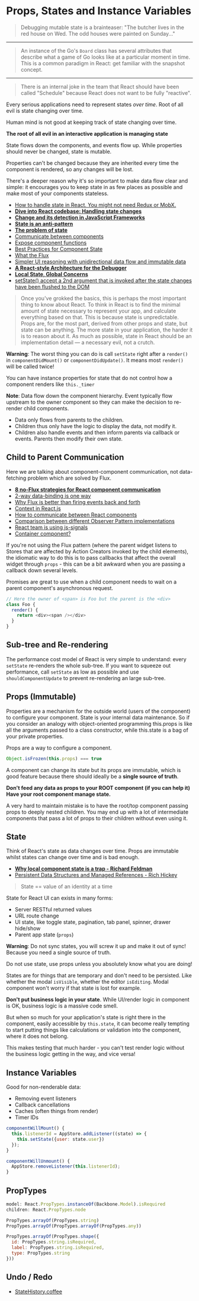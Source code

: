 # Props, States and Instance Variables

> Debugging mutable state is a brainteaser: "The butcher lives in the red house on Wed. The odd houses were painted on Sunday..."

---

> An instance of the Go's `Board` class has several attributes that describe what a game of Go looks like at a particular moment in time. This is a common paradigm in React: get familiar with the snapshot concept.

---

> There is an internal joke in the team that React should have been called "Schedule" because React does not want to be fully "reactive".

Every serious applications need to represent states *over time*. Root of all evil is state changing over time.

Human mind is not good at keeping track of state changing over time.

**The root of all evil in an interactive application is managing state**

State flows down the components, and events flow up. While properties should never be changed, state is mutable.

Properties can't be changed because they are inherited every time the component is rendered, so any changes will be lost.

There's a deeper reason why it's so important to make data flow clear and simple: it encourages you to keep state in as few places as possible and make most of your components stateless.

* [How to handle state in React. You might not need Redux or MobX.](https://medium.com/react-ecosystem/how-to-handle-state-in-react-6f2d3cd73a0c#.u8lexd1cy)
* [**Dive into React codebase: Handling state changes**](http://reactkungfu.com/2016/03/dive-into-react-codebase-handling-state-changes/)
* [**Change and its detection in JavaScript Frameworks**](http://teropa.info/blog/2015/03/02/change-and-its-detection-in-javascript-frameworks.html)
* [**State is an anti-pattern**](https://www.reddit.com/r/reactjs/comments/3bjdoe/state_is_an_antipattern/)
* [**The problem of state**](https://www.new-bamboo.co.uk/blog/2015/07/23/the-problem-of-state/)
* [Communicate between components](http://facebook.github.io/react/tips/communicate-between-components.html)
* [Expose component functions](http://facebook.github.io/react/tips/expose-component-functions.html)
* [Best Practices for Component State](http://brewhouse.io/blog/2015/03/24/best-practices-for-component-state-in-reactjs.html)
* [What the Flux](https://ochronus.com/react-what-the-flux/)
* [Simpler UI reasoning with unidirectional data flow and immutable data](http://omniscientjs.github.io/guides/01-simpler-ui-reasoning-with-unidirectional/)
* [**A React-style Architecture for the Debugger**](https://www.youtube.com/watch?v=Isxar7y7eMU)
* [**Local State, Global Concerns**](http://blog.circleci.com/local-state-global-concerns/)
* [setState() accept a 2nd argument that is invoked after the state changes have been flushed to the DOM](http://www.bennadel.com/blog/2915-setting-the-state-based-on-rendered-dom-elements-in-reactjs.htm)

> Once you've grokked the basics, this is perhaps the most important thing to know about React. To think in React is to find the minimal amount of state necessary to represent your app, and calculate everything based on that. This is because state is unpredictable. Props are, for the most part, derived from other props and state, but state can be anything. The more state in your application, the harder it is to reason about it. As much as possible, state in React should be an implementation detail — a necessary evil, not a crutch.

**Warning**: The worst thing you can do is call `setState` right after a `render()` in `componentDidMount()` or `componentDidUpdate()`. It means most `render()` will be called twice!

You can have instance properties for state that do not control how a component renders like `this._timer`

**Note**: Data flow down the component hierarchy. Event typically flow upstream to the owner component so they can make the decision to re-render child components.

* Data only flows from parents to the children.
* Children thus only have the logic to display the data, not modify it.
* Children also handle events and then inform parents via callback or events. Parents then modify their own state.

## Child to Parent Communication

Here we are talking about component-component communication, not data-fetching problem which are solved by Flux.

* [**8 no-Flux strategies for React component communication**](http://andrewhfarmer.com/component-communication/)
* [2-way data-binding is one way](http://voidcanvas.com/react-tutorial-two-way-data-binding/)
* [Why Flux is better than firing events back and forth](http://www.code-experience.com/avoiding-event-chains-in-single-page-applications/)
* [Context in React.js](https://www.tildedave.com/2014/11/15/introduction-to-contexts-in-react-js.html)
* [How to communicate between React components](http://ctheu.com/2015/02/12/how-to-communicate-between-react-components/)
* [Comparison between different Observer Pattern implementations](https://github.com/millermedeiros/js-signals/wiki/Comparison-between-different-Observer-Pattern-implementations)
* [React team is using js-signals](http://millermedeiros.github.io/js-signals/)
* [Container component?](https://gist.github.com/chantastic/fc9e3853464dffdb1e3c)

If you're not using the Flux pattern (where the parent widget listens to Stores that are affected by Action Creators invoked by the child elements), the idiomatic way to do this is to pass callbacks that affect the overall widget through `props` - this can be a bit awkward when you are passing a callback down several levels.

Promises are great to use when a child component needs to wait on a parent component's asynchronous request.

```js
// Here the owner of <span> is Foo but the parent is the <div>
class Foo {
  render() {
    return <div><span /></div>
  }
}
```

## Sub-tree and Re-rendering

The performance cost model of React is very simple to understand: every `setState` re-renders the whole sub-tree. If you want to squeeze out performance, call `setState` as low as possible and use `shouldComponentUpdate` to prevent re-rendering an large sub-tree.

## Props (Immutable)

Properties are a mechanism for the outside world (users of the component) to configure your component. State is your internal data maintenance. So if you consider an analogy with object-oriented programming this.props is like all the arguments passed to a class constructor, while this.state is a bag of your private properties.

Props are a way to configure a component.

```js
Object.isFrozen(this.props) === true
```

A component can change its state but its props are immutable, which is good feature because there should ideally be a **single source of truth**.

**Don't feed any data as props to your ROOT component (if you can help it) Have your root component manage state.**

A very hard to maintain mistake is to have the root/top component passing props to deeply nested children. You may end up with a lot of intermediate components that pass a lot of props to their children without even using it.

## State

Think of React's state as data changes over time. Props are immutable whilst states can change over time and is bad enough.

* [**Why local component state is a trap - Richard Feldman**](https://www.safaribooksonline.com/blog/2015/10/29/react-local-component-state/)
* [Persistent Data Structures and Managed References - Rich Hickey](http://www.infoq.com/presentations/Value-Identity-State-Rich-Hickey)

> State == value of an identity at a time

State for React UI can exists in many forms:

* Server RESTful returned values
* URL route change
* UI state, like toggle state, pagination, tab panel, spinner, drawer hide/show
* Parent app state (`props`)

**Warning**: Do not sync states, you will screw it up and make it out of sync! Because you need a single source of truth.

Do not use state, use props unless you absolutely know what you are doing!

States are for things that are temporary and don't need to be persisted. Like whether the modal `isVisible`, whether the editor `isEditing`. Modal component won't worry if that state is lost for example.

**Don't put business logic in your state**. While UI/render logic in component is OK, business logic is a massive code smell.

But when so much for your application's state is right there in the component, easily accessible by `this.state`, it can become really tempting to start putting things like calculations or validation into the component, where it does not belong.

This makes testing that much harder - you can't test render logic without the business logic getting in the way, and vice versa!

## Instance Variables

Good for non-renderable data:

* Removing event listeners
* Callback cancellations
* Caches (often things from render)
* Timer IDs

```js
componentWillMount() {
  this.listenerId = AppStore.addListener((state) => {
    this.setState({user: state.user})  });}

componentWillUnmount() {
  AppStore.removeListener(this.listenerId);}
```

## PropTypes

```javascript
model: React.PropTypes.instanceOf(Backbone.Model).isRequired
children: React.PropTypes.node

PropTypes.arrayOf(PropTypes.string)
PropTypes.arrayOf(PropTypes.arrayOf(PropTypes.any))

PropTypes.arrayOf(PropTypes.shape({
  id: PropTypes.string.isRequired,
  label: PropTypes.string.isRequired,
  type: PropTypes.string
}))
```

## Undo / Redo

* [StateHistory.coffee](https://github.com/jjt/TwiStrug/blob/697dfe756cf40e551ea6ebe1c8e69a587c8de595/src/libs/StateHistory.coffee)